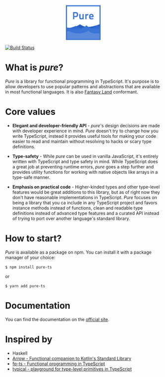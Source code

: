 <h3 align="center">
  <img align="center" src="assets/logo.png" alt="Pure logo" width="112" />
</h3

<p align="center">
    <a href="https://travis-ci.org/gigobyte/pure">
      <img src="https://travis-ci.org/gigobyte/pure.svg?branch=master" alt="Build Status">
    </a>
</p>

# What is _pure_?

<i>Pure</i> is a library for functional programming in TypeScript.
It's purpose is to allow developers to use popular patterns and abstractions that are available in most functional languages.
It is also <a href="https://github.com/fantasyland/fantasy-land">Fantasy Land</a> conformant.

# Core values

* **Elegant and developer-friendly API** - <i>pure</i>'s design decisions are made with developer experience in mind. <i>Pure</i> doesn't try to change how you write TypeScript, instead it provides useful tools for making your code easier to read and maintain without resolving to hacks or scary type definitions.

* **Type-safety** - While <i>pure</i> can be used in vanilla JavaScript, it's entirely written with TypeScript and type safety in mind. While TypeScript does a great job at preventing runtime errors, <i>pure</i> goes a step further and provides utility functions for working with native objects like arrays in a type-safe manner.

* **Emphasis on practical code** - Higher-kinded types and other type-level features would be great additions to this library, but as of right now they don't have reasonable implementations in TypeScript. <i>Pure</i> focuses on being a library that you ca include in any TypeScript project and favors instance methods instead of functions, clean and readable type definitions instead of advanced type features and a curated API instead of trying to port over another language's standard library.

# How to start?

<i>Pure</i> is available as a package on npm. You can install it with a package manager of your choice:

```
$ npm install pure-ts
```
or
```
$ yarn add pure-ts
```

# Documentation

You can find the documentation on the [official site](https://gigobyte.github.io/pure/).

# Inspired by

* Haskell
* [Arrow - Functional companion to Kotlin's Standard Library](http://arrow-kt.io/)
* [fp-ts - Functional programming in TypeScript](https://github.com/gcanti/fp-ts)
* [typical - playground for type-level primitives in TypeScript](https://github.com/tycho01/typical/)

